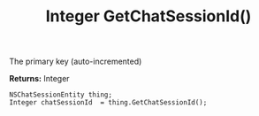 ﻿---
uid: crmscript_ref_NSChatSessionEntity_GetChatSessionId
title: Integer GetChatSessionId()
intellisense: NSChatSessionEntity.GetChatSessionId
keywords: NSChatSessionEntity, GetChatSessionId
so.topic: reference
---

The primary key (auto-incremented)

**Returns:** Integer


```crmscript
NSChatSessionEntity thing;
Integer chatSessionId  = thing.GetChatSessionId();
```


